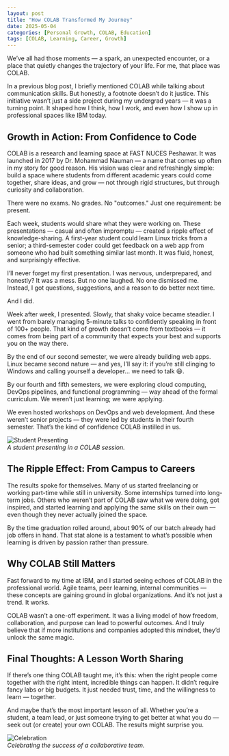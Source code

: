 ```yaml
---
layout: post
title: "How COLAB Transformed My Journey"
date: 2025-05-04
categories: [Personal Growth, COLAB, Education]
tags: [COLAB, Learning, Career, Growth]
---
```

We’ve all had those moments — a spark, an unexpected encounter, or a place that quietly changes the trajectory of your life. For me, that place was COLAB.

In a previous blog post, I briefly mentioned COLAB while talking about communication skills. But honestly, a footnote doesn’t do it justice. This initiative wasn’t just a side project during my undergrad years — it was a turning point. It shaped how I think, how I work, and even how I show up in professional spaces like IBM today.

## Growth in Action: From Confidence to Code

COLAB is a research and learning space at FAST NUCES Peshawar. It was launched in 2017 by Dr. Mohammad Nauman — a name that comes up often in my story for good reason. His vision was clear and refreshingly simple: build a space where students from different academic years could come together, share ideas, and grow — not through rigid structures, but through curiosity and collaboration.

There were no exams. No grades. No "outcomes." Just one requirement: be present.

Each week, students would share what they were working on. These presentations — casual and often impromptu — created a ripple effect of knowledge-sharing. A first-year student could learn Linux tricks from a senior; a third-semester coder could get feedback on a web app from someone who had built something similar last month. It was fluid, honest, and surprisingly effective.

I’ll never forget my first presentation. I was nervous, underprepared, and honestly? It was a mess. But no one laughed. No one dismissed me. Instead, I got questions, suggestions, and a reason to do better next time.

And I did.

Week after week, I presented. Slowly, that shaky voice became steadier. I went from barely managing 5-minute talks to confidently speaking in front of 100+ people. That kind of growth doesn’t come from textbooks — it comes from being part of a community that expects your best and supports you on the way there.

By the end of our second semester, we were already building web apps. Linux became second nature — and yes, I’ll say it: if you’re still clinging to Windows and calling yourself a developer... we need to talk 😄.

By our fourth and fifth semesters, we were exploring cloud computing, DevOps pipelines, and functional programming — way ahead of the formal curriculum. We weren’t just learning; we were applying.

We even hosted workshops on DevOps and web development. And these weren’t senior projects — they were led by students in their fourth semester. That’s the kind of confidence COLAB instilled in us.

![Student Presenting](assets/images/colab-presentation.jpeg)  
*A student presenting in a COLAB session.*

## The Ripple Effect: From Campus to Careers

The results spoke for themselves. Many of us started freelancing or working part-time while still in university. Some internships turned into long-term jobs. Others who weren’t part of COLAB saw what we were doing, got inspired, and started learning and applying the same skills on their own — even though they never actually joined the space.

By the time graduation rolled around, about 90% of our batch already had job offers in hand. That stat alone is a testament to what’s possible when learning is driven by passion rather than pressure.

## Why COLAB Still Matters

Fast forward to my time at IBM, and I started seeing echoes of COLAB in the professional world. Agile teams, peer learning, internal communities — these concepts are gaining ground in global organizations. And it’s not just a trend. It works.

COLAB wasn’t a one-off experiment. It was a living model of how freedom, collaboration, and purpose can lead to powerful outcomes. And I truly believe that if more institutions and companies adopted this mindset, they’d unlock the same magic.


## Final Thoughts: A Lesson Worth Sharing

If there’s one thing COLAB taught me, it’s this: when the right people come together with the right intent, incredible things can happen. It didn’t require fancy labs or big budgets. It just needed trust, time, and the willingness to learn — together.

And maybe that’s the most important lesson of all. Whether you’re a student, a team lead, or just someone trying to get better at what you do — seek out (or create) your own COLAB. The results might surprise you.

![Celebration](assets/images/team-celebration.jpg)  
*Celebrating the success of a collaborative team.*

